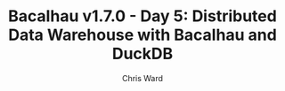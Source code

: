 ---
title: 'Bacalhau v1.7.0 - Day 5: Distributed Data Warehouse with Bacalhau and DuckDB'
publishDate: 2025-03-28T00:00:00.000Z
author: Chris Ward
publication_url: 'https://blog.bacalhau.org/p/cloud-orchestration-cost-optimization'
categories:
  - writing
tags:
  - DuckDB
  - Data
summary: >-
  With many applications that rely on data warehouses, you need to keep data sources in different locations. This could be due to privacy or regulatory reasons or because you want to keep processing close to the source. However, there are still times when you want to perform analysis on and across these data sources from one location but not move the data.

  This post uses Bacalhau to orchestrate the distributed processing and DuckDB to provide the SQL storage and querying capacity for some mock sales data based in the EU and the US.
---